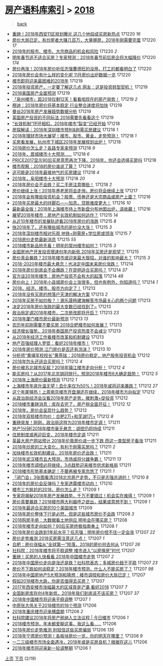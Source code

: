 [房产语料库索引](../../README.md)  > [2018](2018.md)
====
> [back](../README.md)

- [重磅！2018年西安11区规划曝光 这几个地段成买房新热点](http://jkwz.applinzi.com/ittc/7049102403301803025.html#%E9%87%8D%E7%A3%85%EF%BC%812018%E5%B9%B4%E8%A5%BF%E5%AE%8911%E5%8C%BA%E8%A7%84%E5%88%92%E6%9B%9D%E5%85%89+%E8%BF%99%E5%87%A0%E4%B8%AA%E5%9C%B0%E6%AE%B5%E6%88%90%E4%B9%B0%E6%88%BF%E6%96%B0%E7%83%AD%E7%82%B9) 171220 *16* 
- [房价大局已定，有炒房者大赚几百万，大量握房，2018年刚需要完蛋](http://jkwz.applinzi.com/ittc/7049096283195704337.html#%E6%88%BF%E4%BB%B7%E5%A4%A7%E5%B1%80%E5%B7%B2%E5%AE%9A%EF%BC%8C%E6%9C%89%E7%82%92%E6%88%BF%E8%80%85%E5%A4%A7%E8%B5%9A%E5%87%A0%E7%99%BE%E4%B8%87%EF%BC%8C%E5%A4%A7%E9%87%8F%E6%8F%A1%E6%88%BF%EF%BC%8C2018%E5%B9%B4%E5%88%9A%E9%9C%80%E8%A6%81%E5%AE%8C%E8%9B%8B) 171220 *17* 
- [2018年的股市、楼市、大宗商品的机会和风险](http://jkwz.applinzi.com/ittc/7049095641865651217.html#2018%E5%B9%B4%E7%9A%84%E8%82%A1%E5%B8%82%E3%80%81%E6%A5%BC%E5%B8%82%E3%80%81%E5%A4%A7%E5%AE%97%E5%95%86%E5%93%81%E7%9A%84%E6%9C%BA%E4%BC%9A%E5%92%8C%E9%A3%8E%E9%99%A9) 171220 *2* 
- [明年春节适不适合买房？专家预测：2018年春节前后房企将大幅降价](http://jkwz.applinzi.com/ittc/7049087796378076177.html#%E6%98%8E%E5%B9%B4%E6%98%A5%E8%8A%82%E9%80%82%E4%B8%8D%E9%80%82%E5%90%88%E4%B9%B0%E6%88%BF%EF%BC%9F%E4%B8%93%E5%AE%B6%E9%A2%84%E6%B5%8B%EF%BC%9A2018%E5%B9%B4%E6%98%A5%E8%8A%82%E5%89%8D%E5%90%8E%E6%88%BF%E4%BC%81%E5%B0%86%E5%A4%A7%E5%B9%85%E9%99%8D%E4%BB%B7) 171220 *174* 
- [房价再涨！2018年房价听任志强曹德旺的没用，打工的都看明白了](http://jkwz.applinzi.com/ittc/7048727154462819345.html#%E6%88%BF%E4%BB%B7%E5%86%8D%E6%B6%A8%EF%BC%812018%E5%B9%B4%E6%88%BF%E4%BB%B7%E5%90%AC%E4%BB%BB%E5%BF%97%E5%BC%BA%E6%9B%B9%E5%BE%B7%E6%97%BA%E7%9A%84%E6%B2%A1%E7%94%A8%EF%BC%8C%E6%89%93%E5%B7%A5%E7%9A%84%E9%83%BD%E7%9C%8B%E6%98%8E%E7%99%BD%E4%BA%86) 171220  
- [2018年房价会有什么样的变化呢 11月房价出炉数据一览](http://jkwz.applinzi.com/ittc/7048741664082887697.html#2018%E5%B9%B4%E6%88%BF%E4%BB%B7%E4%BC%9A%E6%9C%89%E4%BB%80%E4%B9%88%E6%A0%B7%E7%9A%84%E5%8F%98%E5%8C%96%E5%91%A2+11%E6%9C%88%E6%88%BF%E4%BB%B7%E5%87%BA%E7%82%89%E6%95%B0%E6%8D%AE%E4%B8%80%E8%A7%88) 171220  
- [楼市即将迎来最困难的2018年](http://jkwz.applinzi.com/ittc/7048922283547034641.html#%E6%A5%BC%E5%B8%82%E5%8D%B3%E5%B0%86%E8%BF%8E%E6%9D%A5%E6%9C%80%E5%9B%B0%E9%9A%BE%E7%9A%842018%E5%B9%B4) 171219  
- [2018年投资房产，一定要了解这几点 网友：这是投资转型契机！](http://jkwz.applinzi.com/ittc/7048838035305661456.html#2018%E5%B9%B4%E6%8A%95%E8%B5%84%E6%88%BF%E4%BA%A7%EF%BC%8C%E4%B8%80%E5%AE%9A%E8%A6%81%E4%BA%86%E8%A7%A3%E8%BF%99%E5%87%A0%E7%82%B9+%E7%BD%91%E5%8F%8B%EF%BC%9A%E8%BF%99%E6%98%AF%E6%8A%95%E8%B5%84%E8%BD%AC%E5%9E%8B%E5%A5%91%E6%9C%BA%EF%BC%81) 171219  
- [2018美国房产全面预测](http://jkwz.applinzi.com/ittc/7048812537733186577.html#2018%E7%BE%8E%E5%9B%BD%E6%88%BF%E4%BA%A7%E5%85%A8%E9%9D%A2%E9%A2%84%E6%B5%8B) 171219  
- [「泉州楼市」距2018仅剩12天！看看咱现在的房产局势！](http://jkwz.applinzi.com/ittc/7048811615367988241.html#%E3%80%8C%E6%B3%89%E5%B7%9E%E6%A5%BC%E5%B8%82%E3%80%8D%E8%B7%9D2018%E4%BB%85%E5%89%A912%E5%A4%A9%EF%BC%81%E7%9C%8B%E7%9C%8B%E5%92%B1%E7%8E%B0%E5%9C%A8%E7%9A%84%E6%88%BF%E4%BA%A7%E5%B1%80%E5%8A%BF%EF%BC%81) 171219 *2* 
- [穆迪：2018年房价将基本稳定 行业整合速度将加快](http://jkwz.applinzi.com/ittc/7048800553734243344.html#%E7%A9%86%E8%BF%AA%EF%BC%9A2018%E5%B9%B4%E6%88%BF%E4%BB%B7%E5%B0%86%E5%9F%BA%E6%9C%AC%E7%A8%B3%E5%AE%9A+%E8%A1%8C%E4%B8%9A%E6%95%B4%E5%90%88%E9%80%9F%E5%BA%A6%E5%B0%86%E5%8A%A0%E5%BF%AB) 171219  
- [曼谷2018年房产发展趋势数据分析](http://jkwz.applinzi.com/ittc/7048784522294854673.html#%E6%9B%BC%E8%B0%B72018%E5%B9%B4%E6%88%BF%E4%BA%A7%E5%8F%91%E5%B1%95%E8%B6%8B%E5%8A%BF%E6%95%B0%E6%8D%AE%E5%88%86%E6%9E%90) 171219  
- [英国房产投资的不同玩法 2018需要先看看这个](http://jkwz.applinzi.com/ittc/7048357407036539920.html#%E8%8B%B1%E5%9B%BD%E6%88%BF%E4%BA%A7%E6%8A%95%E8%B5%84%E7%9A%84%E4%B8%8D%E5%90%8C%E7%8E%A9%E6%B3%95+2018%E9%9C%80%E8%A6%81%E5%85%88%E7%9C%8B%E7%9C%8B%E8%BF%99%E4%B8%AA) 171219  
- [“长效机制”环环相扣，2018年楼市“裂变”已经开始](http://jkwz.applinzi.com/ittc/7048539626099180561.html#%E2%80%9C%E9%95%BF%E6%95%88%E6%9C%BA%E5%88%B6%E2%80%9D%E7%8E%AF%E7%8E%AF%E7%9B%B8%E6%89%A3%EF%BC%8C2018%E5%B9%B4%E6%A5%BC%E5%B8%82%E2%80%9C%E8%A3%82%E5%8F%98%E2%80%9D%E5%B7%B2%E7%BB%8F%E5%BC%80%E5%A7%8B) 171218  
- [房探解读｜2018年深圳楼市预判&amp;刚需买房建议](http://jkwz.applinzi.com/ittc/7048497085270197265.html#%E6%88%BF%E6%8E%A2%E8%A7%A3%E8%AF%BB%EF%BD%9C2018%E5%B9%B4%E6%B7%B1%E5%9C%B3%E6%A5%BC%E5%B8%82%E9%A2%84%E5%88%A4%26amp%3B%E5%88%9A%E9%9C%80%E4%B9%B0%E6%88%BF%E5%BB%BA%E8%AE%AE) 171218 *1* 
- [2018年理财市场大展望！楼市、股市、黄金，走势预测！](http://jkwz.applinzi.com/ittc/7048493854796284945.html#2018%E5%B9%B4%E7%90%86%E8%B4%A2%E5%B8%82%E5%9C%BA%E5%A4%A7%E5%B1%95%E6%9C%9B%EF%BC%81%E6%A5%BC%E5%B8%82%E3%80%81%E8%82%A1%E5%B8%82%E3%80%81%E9%BB%84%E9%87%91%EF%BC%8C%E8%B5%B0%E5%8A%BF%E9%A2%84%E6%B5%8B%EF%BC%81) 171218 *1* 
- [买房看发展，杭州市下城区2018年发展规划出炉！](http://jkwz.applinzi.com/ittc/7048483619583034384.html#%E4%B9%B0%E6%88%BF%E7%9C%8B%E5%8F%91%E5%B1%95%EF%BC%8C%E6%9D%AD%E5%B7%9E%E5%B8%82%E4%B8%8B%E5%9F%8E%E5%8C%BA2018%E5%B9%B4%E5%8F%91%E5%B1%95%E8%A7%84%E5%88%92%E5%87%BA%E7%82%89%EF%BC%81) 171218  
- [2018房价怎么走？各路专家来预测](http://jkwz.applinzi.com/ittc/7048473938978407441.html#2018%E6%88%BF%E4%BB%B7%E6%80%8E%E4%B9%88%E8%B5%B0%EF%BC%9F%E5%90%84%E8%B7%AF%E4%B8%93%E5%AE%B6%E6%9D%A5%E9%A2%84%E6%B5%8B) 171218 *9* 
- [2018年，晋城楼市十大预测……](http://jkwz.applinzi.com/ittc/7048396914716836881.html#2018%E5%B9%B4%EF%BC%8C%E6%99%8B%E5%9F%8E%E6%A5%BC%E5%B8%82%E5%8D%81%E5%A4%A7%E9%A2%84%E6%B5%8B%E2%80%A6%E2%80%A6) 171218 *6* 
- [PRICE2017显示90后买房意愿再次下降，2018年，你还会选择买房吗](http://jkwz.applinzi.com/ittc/7048387809545552913.html#PRICE2017%E6%98%BE%E7%A4%BA90%E5%90%8E%E4%B9%B0%E6%88%BF%E6%84%8F%E6%84%BF%E5%86%8D%E6%AC%A1%E4%B8%8B%E9%99%8D%EF%BC%8C2018%E5%B9%B4%EF%BC%8C%E4%BD%A0%E8%BF%98%E4%BC%9A%E9%80%89%E6%8B%A9%E4%B9%B0%E6%88%BF%E5%90%97) 171218  
- [楼市观察：2018的房价谁说了算？](http://jkwz.applinzi.com/ittc/7048377281037206545.html#%E6%A5%BC%E5%B8%82%E8%A7%82%E5%AF%9F%EF%BC%9A2018%E7%9A%84%E6%88%BF%E4%BB%B7%E8%B0%81%E8%AF%B4%E4%BA%86%E7%AE%97%EF%BC%9F) 171218 *2* 
- [这可能是2018年最接地气的买房建议](http://jkwz.applinzi.com/ittc/7048360905375482896.html#%E8%BF%99%E5%8F%AF%E8%83%BD%E6%98%AF2018%E5%B9%B4%E6%9C%80%E6%8E%A5%E5%9C%B0%E6%B0%94%E7%9A%84%E4%B9%B0%E6%88%BF%E5%BB%BA%E8%AE%AE) 171218 *4* 
- [2018年，阜阳楼市十大预测](http://jkwz.applinzi.com/ittc/7048355065088181265.html#2018%E5%B9%B4%EF%BC%8C%E9%98%9C%E9%98%B3%E6%A5%BC%E5%B8%82%E5%8D%81%E5%A4%A7%E9%A2%84%E6%B5%8B) 171218 *20* 
- [2018年房价会不会跌？买二手房注意哪些！](http://jkwz.applinzi.com/ittc/7048343457414775825.html#2018%E5%B9%B4%E6%88%BF%E4%BB%B7%E4%BC%9A%E4%B8%8D%E4%BC%9A%E8%B7%8C%EF%BC%9F%E4%B9%B0%E4%BA%8C%E6%89%8B%E6%88%BF%E6%B3%A8%E6%84%8F%E5%93%AA%E4%BA%9B%EF%BC%81) 171218 *2* 
- [房价继续上涨！2018年养老房将会走俏，房价将会继续上涨](http://jkwz.applinzi.com/ittc/7048030417582556177.html#%E6%88%BF%E4%BB%B7%E7%BB%A7%E7%BB%AD%E4%B8%8A%E6%B6%A8%EF%BC%812018%E5%B9%B4%E5%85%BB%E8%80%81%E6%88%BF%E5%B0%86%E4%BC%9A%E8%B5%B0%E4%BF%8F%EF%BC%8C%E6%88%BF%E4%BB%B7%E5%B0%86%E4%BC%9A%E7%BB%A7%E7%BB%AD%E4%B8%8A%E6%B6%A8) 171217  
- [2018年会有哪些投资机会？股票、债券还是大宗商品或房产上面？](http://jkwz.applinzi.com/ittc/7047324189411771408.html#2018%E5%B9%B4%E4%BC%9A%E6%9C%89%E5%93%AA%E4%BA%9B%E6%8A%95%E8%B5%84%E6%9C%BA%E4%BC%9A%EF%BC%9F%E8%82%A1%E7%A5%A8%E3%80%81%E5%80%BA%E5%88%B8%E8%BF%98%E6%98%AF%E5%A4%A7%E5%AE%97%E5%95%86%E5%93%81%E6%88%96%E6%88%BF%E4%BA%A7%E4%B8%8A%E9%9D%A2%EF%BC%9F) 171216  
- [2018年买房最大的绊脚石——加息，贷款难度更大！](http://jkwz.applinzi.com/ittc/7047617143040902160.html#2018%E5%B9%B4%E4%B9%B0%E6%88%BF%E6%9C%80%E5%A4%A7%E7%9A%84%E7%BB%8A%E8%84%9A%E7%9F%B3%E2%80%94%E2%80%94%E5%8A%A0%E6%81%AF%EF%BC%8C%E8%B4%B7%E6%AC%BE%E9%9A%BE%E5%BA%A6%E6%9B%B4%E5%A4%A7%EF%BC%81) 171216 *10* 
- [最新最全版！2018年上海楼市待上市新盘分布地图出炉，请收藏！](http://jkwz.applinzi.com/ittc/7047590164291912464.html#%E6%9C%80%E6%96%B0%E6%9C%80%E5%85%A8%E7%89%88%EF%BC%812018%E5%B9%B4%E4%B8%8A%E6%B5%B7%E6%A5%BC%E5%B8%82%E5%BE%85%E4%B8%8A%E5%B8%82%E6%96%B0%E7%9B%98%E5%88%86%E5%B8%83%E5%9C%B0%E5%9B%BE%E5%87%BA%E7%82%89%EF%BC%8C%E8%AF%B7%E6%94%B6%E8%97%8F%EF%BC%81) 171216  
- [展望2018年楼市：房地产长效机制如何运作？](http://jkwz.applinzi.com/ittc/7047445150375085072.html#%E5%B1%95%E6%9C%9B2018%E5%B9%B4%E6%A5%BC%E5%B8%82%EF%BC%9A%E6%88%BF%E5%9C%B0%E4%BA%A7%E9%95%BF%E6%95%88%E6%9C%BA%E5%88%B6%E5%A6%82%E4%BD%95%E8%BF%90%E4%BD%9C%EF%BC%9F) 171215 *14* 
- [从近10年楼市的发展轨迹看2018年房价的涨跌](http://jkwz.applinzi.com/ittc/7047431385432720401.html#%E4%BB%8E%E8%BF%9110%E5%B9%B4%E6%A5%BC%E5%B8%82%E7%9A%84%E5%8F%91%E5%B1%95%E8%BD%A8%E8%BF%B9%E7%9C%8B2018%E5%B9%B4%E6%88%BF%E4%BB%B7%E7%9A%84%E6%B6%A8%E8%B7%8C) 171215 *8* 
- [快2018年了，还有哪些城市的房价没大涨！](http://jkwz.applinzi.com/ittc/7047391296434471953.html#%E5%BF%AB2018%E5%B9%B4%E4%BA%86%EF%BC%8C%E8%BF%98%E6%9C%89%E5%93%AA%E4%BA%9B%E5%9F%8E%E5%B8%82%E7%9A%84%E6%88%BF%E4%BB%B7%E6%B2%A1%E5%A4%A7%E6%B6%A8%EF%BC%81) 171215 *3* 
- [2018年深圳楼市相对乐观 地铁+刚需房+学位房或领涨](http://jkwz.applinzi.com/ittc/7047379137302365200.html#2018%E5%B9%B4%E6%B7%B1%E5%9C%B3%E6%A5%BC%E5%B8%82%E7%9B%B8%E5%AF%B9%E4%B9%90%E8%A7%82+%E5%9C%B0%E9%93%81%2B%E5%88%9A%E9%9C%80%E6%88%BF%2B%E5%AD%A6%E4%BD%8D%E6%88%BF%E6%88%96%E9%A2%86%E6%B6%A8) 171215 *7* 
- [2018房价走势最新消息](http://jkwz.applinzi.com/ittc/7047271513831506960.html#2018%E6%88%BF%E4%BB%B7%E8%B5%B0%E5%8A%BF%E6%9C%80%E6%96%B0%E6%B6%88%E6%81%AF) 171215 *55* 
- [2018楼市新品抢先看！明年的常州楼市如何？](http://jkwz.applinzi.com/ittc/7047238127402353681.html#2018%E6%A5%BC%E5%B8%82%E6%96%B0%E5%93%81%E6%8A%A2%E5%85%88%E7%9C%8B%EF%BC%81%E6%98%8E%E5%B9%B4%E7%9A%84%E5%B8%B8%E5%B7%9E%E6%A5%BC%E5%B8%82%E5%A6%82%E4%BD%95%EF%BC%9F) 171215 *3* 
- [全国房地产开发投资增速创年内新低 2018年买房还是观望？](http://jkwz.applinzi.com/ittc/7047236041419785232.html#%E5%85%A8%E5%9B%BD%E6%88%BF%E5%9C%B0%E4%BA%A7%E5%BC%80%E5%8F%91%E6%8A%95%E8%B5%84%E5%A2%9E%E9%80%9F%E5%88%9B%E5%B9%B4%E5%86%85%E6%96%B0%E4%BD%8E+2018%E5%B9%B4%E4%B9%B0%E6%88%BF%E8%BF%98%E6%98%AF%E8%A7%82%E6%9C%9B%EF%BC%9F) 171215  
- [房价真会暴跌？2018年楼市或迎来最大狠招，对谁的影响最大？](http://jkwz.applinzi.com/ittc/7047227799406904336.html#%E6%88%BF%E4%BB%B7%E7%9C%9F%E4%BC%9A%E6%9A%B4%E8%B7%8C%EF%BC%9F2018%E5%B9%B4%E6%A5%BC%E5%B8%82%E6%88%96%E8%BF%8E%E6%9D%A5%E6%9C%80%E5%A4%A7%E7%8B%A0%E6%8B%9B%EF%BC%8C%E5%AF%B9%E8%B0%81%E7%9A%84%E5%BD%B1%E5%93%8D%E6%9C%80%E5%A4%A7%EF%BC%9F) 171215 *3* 
- [2018-2020年楼市最大悬念！也决定中国未来房价涨跌！](http://jkwz.applinzi.com/ittc/7046994745518195728.html#2018-2020%E5%B9%B4%E6%A5%BC%E5%B8%82%E6%9C%80%E5%A4%A7%E6%82%AC%E5%BF%B5%EF%BC%81%E4%B9%9F%E5%86%B3%E5%AE%9A%E4%B8%AD%E5%9B%BD%E6%9C%AA%E6%9D%A5%E6%88%BF%E4%BB%B7%E6%B6%A8%E8%B7%8C%EF%BC%81) 171214  
- [2018年房价到底会不会爆跌？在昆明适合买房吗？](http://jkwz.applinzi.com/ittc/7046900086502589456.html#2018%E5%B9%B4%E6%88%BF%E4%BB%B7%E5%88%B0%E5%BA%95%E4%BC%9A%E4%B8%8D%E4%BC%9A%E7%88%86%E8%B7%8C%EF%BC%9F%E5%9C%A8%E6%98%86%E6%98%8E%E9%80%82%E5%90%88%E4%B9%B0%E6%88%BF%E5%90%97%EF%BC%9F) 171214 *37* 
- [官方谈2018年楼市：房地产投资不会有大的起落](http://jkwz.applinzi.com/ittc/7046899132738831377.html#%E5%AE%98%E6%96%B9%E8%B0%882018%E5%B9%B4%E6%A5%BC%E5%B8%82%EF%BC%9A%E6%88%BF%E5%9C%B0%E4%BA%A7%E6%8A%95%E8%B5%84%E4%B8%8D%E4%BC%9A%E6%9C%89%E5%A4%A7%E7%9A%84%E8%B5%B7%E8%90%BD) 171214 *48* 
- [房价向上！2018年小县城房价会上涨很多，但也有例外，你知道吗？](http://jkwz.applinzi.com/ittc/7046894304478364689.html#%E6%88%BF%E4%BB%B7%E5%90%91%E4%B8%8A%EF%BC%812018%E5%B9%B4%E5%B0%8F%E5%8E%BF%E5%9F%8E%E6%88%BF%E4%BB%B7%E4%BC%9A%E4%B8%8A%E6%B6%A8%E5%BE%88%E5%A4%9A%EF%BC%8C%E4%BD%86%E4%B9%9F%E6%9C%89%E4%BE%8B%E5%A4%96%EF%BC%8C%E4%BD%A0%E7%9F%A5%E9%81%93%E5%90%97%EF%BC%9F) 171214 *1* 
- [2018，经济、楼市、股市方向定了！](http://jkwz.applinzi.com/ittc/7046698347367236624.html#2018%EF%BC%8C%E7%BB%8F%E6%B5%8E%E3%80%81%E6%A5%BC%E5%B8%82%E3%80%81%E8%82%A1%E5%B8%82%E6%96%B9%E5%90%91%E5%AE%9A%E4%BA%86%EF%BC%81) 171213  
- [2018年没有买房的想落户天津的解决方案](http://jkwz.applinzi.com/ittc/7046695272900461585.html#2018%E5%B9%B4%E6%B2%A1%E6%9C%89%E4%B9%B0%E6%88%BF%E7%9A%84%E6%83%B3%E8%90%BD%E6%88%B7%E5%A4%A9%E6%B4%A5%E7%9A%84%E8%A7%A3%E5%86%B3%E6%96%B9%E6%A1%88) 171213 *2* 
- [2018年买房不如炒股？！源乐晟杨建海解答市场最关心的两个问题](http://jkwz.applinzi.com/ittc/7046635131333248016.html#2018%E5%B9%B4%E4%B9%B0%E6%88%BF%E4%B8%8D%E5%A6%82%E7%82%92%E8%82%A1%EF%BC%9F%EF%BC%81%E6%BA%90%E4%B9%90%E6%99%9F%E6%9D%A8%E5%BB%BA%E6%B5%B7%E8%A7%A3%E7%AD%94%E5%B8%82%E5%9C%BA%E6%9C%80%E5%85%B3%E5%BF%83%E7%9A%84%E4%B8%A4%E4%B8%AA%E9%97%AE%E9%A2%98) 171213  
- [决定2018年房价涨跌的最大变数已经找到了~](http://jkwz.applinzi.com/ittc/7046584354707342353.html#%E5%86%B3%E5%AE%9A2018%E5%B9%B4%E6%88%BF%E4%BB%B7%E6%B6%A8%E8%B7%8C%E7%9A%84%E6%9C%80%E5%A4%A7%E5%8F%98%E6%95%B0%E5%B7%B2%E7%BB%8F%E6%89%BE%E5%88%B0%E4%BA%86%7E) 171213  
- [政治局定调2018年楼市，二次房改即将开启？](http://jkwz.applinzi.com/ittc/7046580017872503825.html#%E6%94%BF%E6%B2%BB%E5%B1%80%E5%AE%9A%E8%B0%832018%E5%B9%B4%E6%A5%BC%E5%B8%82%EF%BC%8C%E4%BA%8C%E6%AC%A1%E6%88%BF%E6%94%B9%E5%8D%B3%E5%B0%86%E5%BC%80%E5%90%AF%EF%BC%9F) 171213 *23* 
- [2018年厦门楼市房价最新预测](http://jkwz.applinzi.com/ittc/7046530561055654928.html#2018%E5%B9%B4%E5%8E%A6%E9%97%A8%E6%A5%BC%E5%B8%82%E6%88%BF%E4%BB%B7%E6%9C%80%E6%96%B0%E9%A2%84%E6%B5%8B) 171213 *13* 
- [农历年前刚需要不要买房 2018合肥楼市如何发展？](http://jkwz.applinzi.com/ittc/7046510164142720016.html#%E5%86%9C%E5%8E%86%E5%B9%B4%E5%89%8D%E5%88%9A%E9%9C%80%E8%A6%81%E4%B8%8D%E8%A6%81%E4%B9%B0%E6%88%BF+2018%E5%90%88%E8%82%A5%E6%A5%BC%E5%B8%82%E5%A6%82%E4%BD%95%E5%8F%91%E5%B1%95%EF%BC%9F) 171213  
- [经济增长强势，2018年泰国房产投资热度不会减少](http://jkwz.applinzi.com/ittc/7046510095867855889.html#%E7%BB%8F%E6%B5%8E%E5%A2%9E%E9%95%BF%E5%BC%BA%E5%8A%BF%EF%BC%8C2018%E5%B9%B4%E6%B3%B0%E5%9B%BD%E6%88%BF%E4%BA%A7%E6%8A%95%E8%B5%84%E7%83%AD%E5%BA%A6%E4%B8%8D%E4%BC%9A%E5%87%8F%E5%B0%91) 171213  
- [从2018年经济工作看楼市改革和机制建设](http://jkwz.applinzi.com/ittc/7046509682393351185.html#%E4%BB%8E2018%E5%B9%B4%E7%BB%8F%E6%B5%8E%E5%B7%A5%E4%BD%9C%E7%9C%8B%E6%A5%BC%E5%B8%82%E6%94%B9%E9%9D%A9%E5%92%8C%E6%9C%BA%E5%88%B6%E5%BB%BA%E8%AE%BE) 171213  
- [地产百强经理人罗锟：看好2018年楼市！](http://jkwz.applinzi.com/ittc/7046385956549035025.html#%E5%9C%B0%E4%BA%A7%E7%99%BE%E5%BC%BA%E7%BB%8F%E7%90%86%E4%BA%BA%E7%BD%97%E9%94%9F%EF%BC%9A%E7%9C%8B%E5%A5%BD2018%E5%B9%B4%E6%A5%BC%E5%B8%82%EF%BC%81) 171213  
- [2018年房价预测 江门房价是否还有泡沫？](http://jkwz.applinzi.com/ittc/7046341986632598545.html#2018%E5%B9%B4%E6%88%BF%E4%BB%B7%E9%A2%84%E6%B5%8B+%E6%B1%9F%E9%97%A8%E6%88%BF%E4%BB%B7%E6%98%AF%E5%90%A6%E8%BF%98%E6%9C%89%E6%B3%A1%E6%B2%AB%EF%BC%9F) 171213 *10* 
- [分析师“黄埔军校校长”黄燕铭：2018房价稳定，地产股有投资机会](http://jkwz.applinzi.com/ittc/7046273753674155024.html#%E5%88%86%E6%9E%90%E5%B8%88%E2%80%9C%E9%BB%84%E5%9F%94%E5%86%9B%E6%A0%A1%E6%A0%A1%E9%95%BF%E2%80%9D%E9%BB%84%E7%87%95%E9%93%AD%EF%BC%9A2018%E6%88%BF%E4%BB%B7%E7%A8%B3%E5%AE%9A%EF%BC%8C%E5%9C%B0%E4%BA%A7%E8%82%A1%E6%9C%89%E6%8A%95%E8%B5%84%E6%9C%BA%E4%BC%9A) 171212  
- [2018年包头还适合买房吗？](http://jkwz.applinzi.com/ittc/7046207840572670992.html#2018%E5%B9%B4%E5%8C%85%E5%A4%B4%E8%BF%98%E9%80%82%E5%90%88%E4%B9%B0%E6%88%BF%E5%90%97%EF%BC%9F) 171212 *4* 
- [房价被苏北城市反超？2018年镇江楼市走向分析！](http://jkwz.applinzi.com/ittc/7046182160820601872.html#%E6%88%BF%E4%BB%B7%E8%A2%AB%E8%8B%8F%E5%8C%97%E5%9F%8E%E5%B8%82%E5%8F%8D%E8%B6%85%EF%BC%9F2018%E5%B9%B4%E9%95%87%E6%B1%9F%E6%A5%BC%E5%B8%82%E8%B5%B0%E5%90%91%E5%88%86%E6%9E%90%EF%BC%81) 171212 *4* 
- [能买房吗？从2017年北京销冠排行，预测2018年楼市6大确定趋势！](http://jkwz.applinzi.com/ittc/7046164802483782673.html#%E8%83%BD%E4%B9%B0%E6%88%BF%E5%90%97%EF%BC%9F%E4%BB%8E2017%E5%B9%B4%E5%8C%97%E4%BA%AC%E9%94%80%E5%86%A0%E6%8E%92%E8%A1%8C%EF%BC%8C%E9%A2%84%E6%B5%8B2018%E5%B9%B4%E6%A5%BC%E5%B8%826%E5%A4%A7%E7%A1%AE%E5%AE%9A%E8%B6%8B%E5%8A%BF%EF%BC%81) 171212 *5* 
- [2018年上海房价最新预测](http://jkwz.applinzi.com/ittc/7046157144137663505.html#2018%E5%B9%B4%E4%B8%8A%E6%B5%B7%E6%88%BF%E4%BB%B7%E6%9C%80%E6%96%B0%E9%A2%84%E6%B5%8B) 171212 *1* 
- [上海楼市年底升温无望！去化率仅为50%！2018年或将迎来暴跌？](http://jkwz.applinzi.com/ittc/7046153321092482064.html#%E4%B8%8A%E6%B5%B7%E6%A5%BC%E5%B8%82%E5%B9%B4%E5%BA%95%E5%8D%87%E6%B8%A9%E6%97%A0%E6%9C%9B%EF%BC%81%E5%8E%BB%E5%8C%96%E7%8E%87%E4%BB%85%E4%B8%BA50%25%EF%BC%812018%E5%B9%B4%E6%88%96%E5%B0%86%E8%BF%8E%E6%9D%A5%E6%9A%B4%E8%B7%8C%EF%BC%9F) 171212 *27* 
- [这个年尾够热！上周南京楼市开盘潮还在继续，2018年楼市方向拟定](http://jkwz.applinzi.com/ittc/7046149516711953425.html#%E8%BF%99%E4%B8%AA%E5%B9%B4%E5%B0%BE%E5%A4%9F%E7%83%AD%EF%BC%81%E4%B8%8A%E5%91%A8%E5%8D%97%E4%BA%AC%E6%A5%BC%E5%B8%82%E5%BC%80%E7%9B%98%E6%BD%AE%E8%BF%98%E5%9C%A8%E7%BB%A7%E7%BB%AD%EF%BC%8C2018%E5%B9%B4%E6%A5%BC%E5%B8%82%E6%96%B9%E5%90%91%E6%8B%9F%E5%AE%9A) 171212  
- [从政治局经济会议看2018年房产走势，微刺激+促投资](http://jkwz.applinzi.com/ittc/7046135120275178512.html#%E4%BB%8E%E6%94%BF%E6%B2%BB%E5%B1%80%E7%BB%8F%E6%B5%8E%E4%BC%9A%E8%AE%AE%E7%9C%8B2018%E5%B9%B4%E6%88%BF%E4%BA%A7%E8%B5%B0%E5%8A%BF%EF%BC%8C%E5%BE%AE%E5%88%BA%E6%BF%80%2B%E4%BF%83%E6%8A%95%E8%B5%84) 171212  
- [2018楼市重磅消息：库存去完了，房产税全面开征！](http://jkwz.applinzi.com/ittc/7045750503605011472.html#2018%E6%A5%BC%E5%B8%82%E9%87%8D%E7%A3%85%E6%B6%88%E6%81%AF%EF%BC%9A%E5%BA%93%E5%AD%98%E5%8E%BB%E5%AE%8C%E4%BA%86%EF%BC%8C%E6%88%BF%E4%BA%A7%E7%A8%8E%E5%85%A8%E9%9D%A2%E5%BC%80%E5%BE%81%EF%BC%81) 171212 *12* 
- [2018年，房价会呈现什么趋势？](http://jkwz.applinzi.com/ittc/7046116712804516880.html#2018%E5%B9%B4%EF%BC%8C%E6%88%BF%E4%BB%B7%E4%BC%9A%E5%91%88%E7%8E%B0%E4%BB%80%E4%B9%88%E8%B6%8B%E5%8A%BF%EF%BC%9F) 171212  
- [2018年双核楼市均价：合肥2万+和芜湖1万+](http://jkwz.applinzi.com/ittc/7046113188016292880.html#2018%E5%B9%B4%E5%8F%8C%E6%A0%B8%E6%A5%BC%E5%B8%82%E5%9D%87%E4%BB%B7%EF%BC%9A%E5%90%88%E8%82%A52%E4%B8%87%2B%E5%92%8C%E8%8A%9C%E6%B9%961%E4%B8%87%2B) 171212 *8* 
- [重磅突发！刚刚，政治局这样为2018年楼市定调！](http://jkwz.applinzi.com/ittc/7045958076077704208.html#%E9%87%8D%E7%A3%85%E7%AA%81%E5%8F%91%EF%BC%81%E5%88%9A%E5%88%9A%EF%BC%8C%E6%94%BF%E6%B2%BB%E5%B1%80%E8%BF%99%E6%A0%B7%E4%B8%BA2018%E5%B9%B4%E6%A5%BC%E5%B8%82%E5%AE%9A%E8%B0%83%EF%BC%81) 171211  
- [地产1分钟|2018年楼市毫无悬念：调控仍将持续](http://jkwz.applinzi.com/ittc/7045897574706316305.html#%E5%9C%B0%E4%BA%A71%E5%88%86%E9%92%9F%7C2018%E5%B9%B4%E6%A5%BC%E5%B8%82%E6%AF%AB%E6%97%A0%E6%82%AC%E5%BF%B5%EF%BC%9A%E8%B0%83%E6%8E%A7%E4%BB%8D%E5%B0%86%E6%8C%81%E7%BB%AD) 171211  
- [住房制度或再迎巨变，2018年楼市定调](http://jkwz.applinzi.com/ittc/7045870221317899280.html#%E4%BD%8F%E6%88%BF%E5%88%B6%E5%BA%A6%E6%88%96%E5%86%8D%E8%BF%8E%E5%B7%A8%E5%8F%98%EF%BC%8C2018%E5%B9%B4%E6%A5%BC%E5%B8%82%E5%AE%9A%E8%B0%83) 171211  
- [英最大房产网站预计 2018年伦敦房价进一步下跌 而这一类型房子看涨](http://jkwz.applinzi.com/ittc/7045877911389733904.html#%E8%8B%B1%E6%9C%80%E5%A4%A7%E6%88%BF%E4%BA%A7%E7%BD%91%E7%AB%99%E9%A2%84%E8%AE%A1+2018%E5%B9%B4%E4%BC%A6%E6%95%A6%E6%88%BF%E4%BB%B7%E8%BF%9B%E4%B8%80%E6%AD%A5%E4%B8%8B%E8%B7%8C+%E8%80%8C%E8%BF%99%E4%B8%80%E7%B1%BB%E5%9E%8B%E6%88%BF%E5%AD%90%E7%9C%8B%E6%B6%A8) 171211  
- [2018年炒房的三大变化，有利于刚需买房吗？](http://jkwz.applinzi.com/ittc/7045875912791294993.html#2018%E5%B9%B4%E7%82%92%E6%88%BF%E7%9A%84%E4%B8%89%E5%A4%A7%E5%8F%98%E5%8C%96%EF%BC%8C%E6%9C%89%E5%88%A9%E4%BA%8E%E5%88%9A%E9%9C%80%E4%B9%B0%E6%88%BF%E5%90%97%EF%BC%9F) 171211 *2* 
- [加快楼市长效机制建设，2018年房价还会跌！](http://jkwz.applinzi.com/ittc/7045850286046839824.html#%E5%8A%A0%E5%BF%AB%E6%A5%BC%E5%B8%82%E9%95%BF%E6%95%88%E6%9C%BA%E5%88%B6%E5%BB%BA%E8%AE%BE%EF%BC%8C2018%E5%B9%B4%E6%88%BF%E4%BB%B7%E8%BF%98%E4%BC%9A%E8%B7%8C%EF%BC%81) 171211  
- [2018年武汉楼市五大预测，市场或将分雄争霸！](http://jkwz.applinzi.com/ittc/7045822506127066128.html#2018%E5%B9%B4%E6%AD%A6%E6%B1%89%E6%A5%BC%E5%B8%82%E4%BA%94%E5%A4%A7%E9%A2%84%E6%B5%8B%EF%BC%8C%E5%B8%82%E5%9C%BA%E6%88%96%E5%B0%86%E5%88%86%E9%9B%84%E4%BA%89%E9%9C%B8%EF%BC%81) 171211 *13* 
- [2018年楼市调控必将继续，3点趋势迎来楼市供求新格局](http://jkwz.applinzi.com/ittc/7045817180392784912.html#2018%E5%B9%B4%E6%A5%BC%E5%B8%82%E8%B0%83%E6%8E%A7%E5%BF%85%E5%B0%86%E7%BB%A7%E7%BB%AD%EF%BC%8C3%E7%82%B9%E8%B6%8B%E5%8A%BF%E8%BF%8E%E6%9D%A5%E6%A5%BC%E5%B8%82%E4%BE%9B%E6%B1%82%E6%96%B0%E6%A0%BC%E5%B1%80) 171211  
- [2018楼市形势基本确定！不要再被专家忽悠了](http://jkwz.applinzi.com/ittc/7045772237121012753.html#2018%E6%A5%BC%E5%B8%82%E5%BD%A2%E5%8A%BF%E5%9F%BA%E6%9C%AC%E7%A1%AE%E5%AE%9A%EF%BC%81%E4%B8%8D%E8%A6%81%E5%86%8D%E8%A2%AB%E4%B8%93%E5%AE%B6%E5%BF%BD%E6%82%A0%E4%BA%86) 171211 *1* 
- [「闭门会」3张图看清2018北京房产走势，不只是志强总讲的！](http://jkwz.applinzi.com/ittc/7045598960205431824.html#%E3%80%8C%E9%97%AD%E9%97%A8%E4%BC%9A%E3%80%8D3%E5%BC%A0%E5%9B%BE%E7%9C%8B%E6%B8%852018%E5%8C%97%E4%BA%AC%E6%88%BF%E4%BA%A7%E8%B5%B0%E5%8A%BF%EF%BC%8C%E4%B8%8D%E5%8F%AA%E6%98%AF%E5%BF%97%E5%BC%BA%E6%80%BB%E8%AE%B2%E7%9A%84%EF%BC%81) 171210 *8* 
- [2018年的房价会反弹吗？专家透露楼市动向！](http://jkwz.applinzi.com/ittc/7045424537150161936.html#2018%E5%B9%B4%E7%9A%84%E6%88%BF%E4%BB%B7%E4%BC%9A%E5%8F%8D%E5%BC%B9%E5%90%97%EF%BC%9F%E4%B8%93%E5%AE%B6%E9%80%8F%E9%9C%B2%E6%A5%BC%E5%B8%82%E5%8A%A8%E5%90%91%EF%BC%81) 171210  
- [楼市三方尴尬的2018，房价怎么走？](http://jkwz.applinzi.com/ittc/7045190348005966865.html#%E6%A5%BC%E5%B8%82%E4%B8%89%E6%96%B9%E5%B0%B4%E5%B0%AC%E7%9A%842018%EF%BC%8C%E6%88%BF%E4%BB%B7%E6%80%8E%E4%B9%88%E8%B5%B0%EF%BC%9F) 171209 *1* 
- [专家将揭秘2018年房产发展趋势，千万不要错过！机会实在难得！](http://jkwz.applinzi.com/ittc/7045067561262122000.html#%E4%B8%93%E5%AE%B6%E5%B0%86%E6%8F%AD%E7%A7%982018%E5%B9%B4%E6%88%BF%E4%BA%A7%E5%8F%91%E5%B1%95%E8%B6%8B%E5%8A%BF%EF%BC%8C%E5%8D%83%E4%B8%87%E4%B8%8D%E8%A6%81%E9%94%99%E8%BF%87%EF%BC%81%E6%9C%BA%E4%BC%9A%E5%AE%9E%E5%9C%A8%E9%9A%BE%E5%BE%97%EF%BC%81) 171209 *1* 
- [房价真要暴跌？2018楼市两大利器呼之欲出，结果或意想不到！](http://jkwz.applinzi.com/ittc/7045036491351262224.html#%E6%88%BF%E4%BB%B7%E7%9C%9F%E8%A6%81%E6%9A%B4%E8%B7%8C%EF%BC%9F2018%E6%A5%BC%E5%B8%82%E4%B8%A4%E5%A4%A7%E5%88%A9%E5%99%A8%E5%91%BC%E4%B9%8B%E6%AC%B2%E5%87%BA%EF%BC%8C%E7%BB%93%E6%9E%9C%E6%88%96%E6%84%8F%E6%83%B3%E4%B8%8D%E5%88%B0%EF%BC%81) 171209 *1* 
- [2018年最适合买房的10个美国城市](http://jkwz.applinzi.com/ittc/7045004318749492241.html#2018%E5%B9%B4%E6%9C%80%E9%80%82%E5%90%88%E4%B9%B0%E6%88%BF%E7%9A%8410%E4%B8%AA%E7%BE%8E%E5%9B%BD%E5%9F%8E%E5%B8%82) 171209  
- [2018年房价整体下行是必然，但是这些城市房价不会跌](http://jkwz.applinzi.com/ittc/7044718651754677264.html#2018%E5%B9%B4%E6%88%BF%E4%BB%B7%E6%95%B4%E4%BD%93%E4%B8%8B%E8%A1%8C%E6%98%AF%E5%BF%85%E7%84%B6%EF%BC%8C%E4%BD%86%E6%98%AF%E8%BF%99%E4%BA%9B%E5%9F%8E%E5%B8%82%E6%88%BF%E4%BB%B7%E4%B8%8D%E4%BC%9A%E8%B7%8C) 171208 *3* 
- [2018购房手册：大数据看土地供应 明年会在哪买房？](http://jkwz.applinzi.com/ittc/7044624682572055568.html#2018%E8%B4%AD%E6%88%BF%E6%89%8B%E5%86%8C%EF%BC%9A%E5%A4%A7%E6%95%B0%E6%8D%AE%E7%9C%8B%E5%9C%9F%E5%9C%B0%E4%BE%9B%E5%BA%94+%E6%98%8E%E5%B9%B4%E4%BC%9A%E5%9C%A8%E5%93%AA%E4%B9%B0%E6%88%BF%EF%BC%9F) 171208  
- [2018年楼市走向如何？90后买房终极指南奉上](http://jkwz.applinzi.com/ittc/7044603202480112657.html#2018%E5%B9%B4%E6%A5%BC%E5%B8%82%E8%B5%B0%E5%90%91%E5%A6%82%E4%BD%95%EF%BC%9F90%E5%90%8E%E4%B9%B0%E6%88%BF%E7%BB%88%E6%9E%81%E6%8C%87%E5%8D%97%E5%A5%89%E4%B8%8A) 171208 *1* 
- [2018年房价会跌到1年前水平？任志强：明年房价控不住一定会涨](http://jkwz.applinzi.com/ittc/7044388913232217104.html#2018%E5%B9%B4%E6%88%BF%E4%BB%B7%E4%BC%9A%E8%B7%8C%E5%88%B01%E5%B9%B4%E5%89%8D%E6%B0%B4%E5%B9%B3%EF%BC%9F%E4%BB%BB%E5%BF%97%E5%BC%BA%EF%BC%9A%E6%98%8E%E5%B9%B4%E6%88%BF%E4%BB%B7%E6%8E%A7%E4%B8%8D%E4%BD%8F%E4%B8%80%E5%AE%9A%E4%BC%9A%E6%B6%A8) 171207 *22* 
- [房价走势难测 2018买房需注意这几点！](http://jkwz.applinzi.com/ittc/7044345646125941777.html#%E6%88%BF%E4%BB%B7%E8%B5%B0%E5%8A%BF%E9%9A%BE%E6%B5%8B+2018%E4%B9%B0%E6%88%BF%E9%9C%80%E6%B3%A8%E6%84%8F%E8%BF%99%E5%87%A0%E7%82%B9%EF%BC%81) 171207 *1* 
- [合肥：房价涨幅从“全球第一”陨落，2018的房价何去何从](http://jkwz.applinzi.com/ittc/7044338206902846480.html#%E5%90%88%E8%82%A5%EF%BC%9A%E6%88%BF%E4%BB%B7%E6%B6%A8%E5%B9%85%E4%BB%8E%E2%80%9C%E5%85%A8%E7%90%83%E7%AC%AC%E4%B8%80%E2%80%9D%E9%99%A8%E8%90%BD%EF%BC%8C2018%E7%9A%84%E6%88%BF%E4%BB%B7%E4%BD%95%E5%8E%BB%E4%BD%95%E4%BB%8E) 171207 *26* 
- [社科院：2018年楼市将平稳调整 楼市进入“以房换房”时代](http://jkwz.applinzi.com/ittc/7044335014064423952.html#%E7%A4%BE%E7%A7%91%E9%99%A2%EF%BC%9A2018%E5%B9%B4%E6%A5%BC%E5%B8%82%E5%B0%86%E5%B9%B3%E7%A8%B3%E8%B0%83%E6%95%B4+%E6%A5%BC%E5%B8%82%E8%BF%9B%E5%85%A5%E2%80%9C%E4%BB%A5%E6%88%BF%E6%8D%A2%E6%88%BF%E2%80%9D%E6%97%B6%E4%BB%A3) 171207  
- [重磅！买房的人快看看 2018年中国楼市走势](http://jkwz.applinzi.com/ittc/7044325794443166736.html#%E9%87%8D%E7%A3%85%EF%BC%81%E4%B9%B0%E6%88%BF%E7%9A%84%E4%BA%BA%E5%BF%AB%E7%9C%8B%E7%9C%8B+2018%E5%B9%B4%E4%B8%AD%E5%9B%BD%E6%A5%BC%E5%B8%82%E8%B5%B0%E5%8A%BF) 171207 *2* 
- [2018年中国房价走向是涨还是跌？社科院表态：多城房价趋于平稳](http://jkwz.applinzi.com/ittc/7044321242386007057.html#2018%E5%B9%B4%E4%B8%AD%E5%9B%BD%E6%88%BF%E4%BB%B7%E8%B5%B0%E5%90%91%E6%98%AF%E6%B6%A8%E8%BF%98%E6%98%AF%E8%B7%8C%EF%BC%9F%E7%A4%BE%E7%A7%91%E9%99%A2%E8%A1%A8%E6%80%81%EF%BC%9A%E5%A4%9A%E5%9F%8E%E6%88%BF%E4%BB%B7%E8%B6%8B%E4%BA%8E%E5%B9%B3%E7%A8%B3) 171207 *23* 
- [房价不下跌如何谈稳定？2018年楼市预测，什么人不能买房了？](http://jkwz.applinzi.com/ittc/7043158724389110800.html#%E6%88%BF%E4%BB%B7%E4%B8%8D%E4%B8%8B%E8%B7%8C%E5%A6%82%E4%BD%95%E8%B0%88%E7%A8%B3%E5%AE%9A%EF%BC%9F2018%E5%B9%B4%E6%A5%BC%E5%B8%82%E9%A2%84%E6%B5%8B%EF%BC%8C%E4%BB%80%E4%B9%88%E4%BA%BA%E4%B8%8D%E8%83%BD%E4%B9%B0%E6%88%BF%E4%BA%86%EF%BC%9F) 171207 *98* 
- [2018年中国房地产5大预测和猜想：楼市调控和房价大局已定！](http://jkwz.applinzi.com/ittc/7044303680663192592.html#2018%E5%B9%B4%E4%B8%AD%E5%9B%BD%E6%88%BF%E5%9C%B0%E4%BA%A75%E5%A4%A7%E9%A2%84%E6%B5%8B%E5%92%8C%E7%8C%9C%E6%83%B3%EF%BC%9A%E6%A5%BC%E5%B8%82%E8%B0%83%E6%8E%A7%E5%92%8C%E6%88%BF%E4%BB%B7%E5%A4%A7%E5%B1%80%E5%B7%B2%E5%AE%9A%EF%BC%81) 171207  
- [假如2018楼市大跌，你是否值得去买房？](http://jkwz.applinzi.com/ittc/7044288392420918289.html#%E5%81%87%E5%A6%822018%E6%A5%BC%E5%B8%82%E5%A4%A7%E8%B7%8C%EF%BC%8C%E4%BD%A0%E6%98%AF%E5%90%A6%E5%80%BC%E5%BE%97%E5%8E%BB%E4%B9%B0%E6%88%BF%EF%BC%9F) 171207  
- [2017年西安楼市涨幅最大的区域竟是浐灞 看好2018](http://jkwz.applinzi.com/ittc/7044284684568101905.html#2017%E5%B9%B4%E8%A5%BF%E5%AE%89%E6%A5%BC%E5%B8%82%E6%B6%A8%E5%B9%85%E6%9C%80%E5%A4%A7%E7%9A%84%E5%8C%BA%E5%9F%9F%E7%AB%9F%E6%98%AF%E6%B5%90%E7%81%9E+%E7%9C%8B%E5%A5%BD2018) 171207 *7* 
- [全国新房库存创4年新低，2018年我们到底该不该买房？](http://jkwz.applinzi.com/ittc/7044268361595225105.html#%E5%85%A8%E5%9B%BD%E6%96%B0%E6%88%BF%E5%BA%93%E5%AD%98%E5%88%9B4%E5%B9%B4%E6%96%B0%E4%BD%8E%EF%BC%8C2018%E5%B9%B4%E6%88%91%E4%BB%AC%E5%88%B0%E5%BA%95%E8%AF%A5%E4%B8%8D%E8%AF%A5%E4%B9%B0%E6%88%BF%EF%BC%9F) 171207 *37* 
- [2018年中国楼市将迎来平稳调整](http://jkwz.applinzi.com/ittc/7044117001419621392.html#2018%E5%B9%B4%E4%B8%AD%E5%9B%BD%E6%A5%BC%E5%B8%82%E5%B0%86%E8%BF%8E%E6%9D%A5%E5%B9%B3%E7%A8%B3%E8%B0%83%E6%95%B4) 171207 *1* 
- [中原张大伟关于2018楼市的18个预测](http://jkwz.applinzi.com/ittc/7044059829046346769.html#%E4%B8%AD%E5%8E%9F%E5%BC%A0%E5%A4%A7%E4%BC%9F%E5%85%B3%E4%BA%8E2018%E6%A5%BC%E5%B8%82%E7%9A%8418%E4%B8%AA%E9%A2%84%E6%B5%8B) 171206  
- [2018年重庆楼市迎来横盘期](http://jkwz.applinzi.com/ittc/7044034996724040721.html#2018%E5%B9%B4%E9%87%8D%E5%BA%86%E6%A5%BC%E5%B8%82%E8%BF%8E%E6%9D%A5%E6%A8%AA%E7%9B%98%E6%9C%9F) 171206 *2* 
- [社科院建议2018年将房产税纳入立法议程 | 今日楼市](http://jkwz.applinzi.com/ittc/7044028174613087248.html#%E7%A4%BE%E7%A7%91%E9%99%A2%E5%BB%BA%E8%AE%AE2018%E5%B9%B4%E5%B0%86%E6%88%BF%E4%BA%A7%E7%A8%8E%E7%BA%B3%E5%85%A5%E7%AB%8B%E6%B3%95%E8%AE%AE%E7%A8%8B+%7C+%E4%BB%8A%E6%97%A5%E6%A5%BC%E5%B8%82) 171206 *1* 
- [2018楼市预测，年末都爱聊这事，我这么看……](http://jkwz.applinzi.com/ittc/7044025065170011153.html#2018%E6%A5%BC%E5%B8%82%E9%A2%84%E6%B5%8B%EF%BC%8C%E5%B9%B4%E6%9C%AB%E9%83%BD%E7%88%B1%E8%81%8A%E8%BF%99%E4%BA%8B%EF%BC%8C%E6%88%91%E8%BF%99%E4%B9%88%E7%9C%8B%E2%80%A6%E2%80%A6) 171206  
- [2018年房价走势难测 别轻信这些买房骗局](http://jkwz.applinzi.com/ittc/7044022566526649360.html#2018%E5%B9%B4%E6%88%BF%E4%BB%B7%E8%B5%B0%E5%8A%BF%E9%9A%BE%E6%B5%8B+%E5%88%AB%E8%BD%BB%E4%BF%A1%E8%BF%99%E4%BA%9B%E4%B9%B0%E6%88%BF%E9%AA%97%E5%B1%80) 171206 *135* 
- [2018年宁德房价预测！各板块房价一览，你的明天在哪里？](http://jkwz.applinzi.com/ittc/7044015090792137745.html#2018%E5%B9%B4%E5%AE%81%E5%BE%B7%E6%88%BF%E4%BB%B7%E9%A2%84%E6%B5%8B%EF%BC%81%E5%90%84%E6%9D%BF%E5%9D%97%E6%88%BF%E4%BB%B7%E4%B8%80%E8%A7%88%EF%BC%8C%E4%BD%A0%E7%9A%84%E6%98%8E%E5%A4%A9%E5%9C%A8%E5%93%AA%E9%87%8C%EF%BC%9F) 171206 *9* 
- [一二三级楼市市场全面遇冷，2018年或是买房良机？根据在这儿](http://jkwz.applinzi.com/ittc/7044005939592561680.html#%E4%B8%80%E4%BA%8C%E4%B8%89%E7%BA%A7%E6%A5%BC%E5%B8%82%E5%B8%82%E5%9C%BA%E5%85%A8%E9%9D%A2%E9%81%87%E5%86%B7%EF%BC%8C2018%E5%B9%B4%E6%88%96%E6%98%AF%E4%B9%B0%E6%88%BF%E8%89%AF%E6%9C%BA%EF%BC%9F%E6%A0%B9%E6%8D%AE%E5%9C%A8%E8%BF%99%E5%84%BF) 171206  
- [2018年楼市将迎来新一轮调整期](http://jkwz.applinzi.com/ittc/7044004516809147409.html#2018%E5%B9%B4%E6%A5%BC%E5%B8%82%E5%B0%86%E8%BF%8E%E6%9D%A5%E6%96%B0%E4%B8%80%E8%BD%AE%E8%B0%83%E6%95%B4%E6%9C%9F) 171206 *1* 


 [上页](20183.md) [下页](20181.md)          (2/19)
